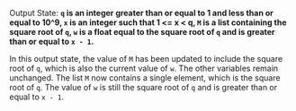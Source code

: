 Output State: **`q` is an integer greater than or equal to 1 and less than or equal to 10^9, `x` is an integer such that 1 <= x < q, `M` is a list containing the square root of `q`, `w` is a float equal to the square root of `q` and is greater than or equal to `x - 1`.**

In this output state, the value of `M` has been updated to include the square root of `q`, which is also the current value of `w`. The other variables remain unchanged. The list `M` now contains a single element, which is the square root of `q`. The value of `w` is still the square root of `q` and is greater than or equal to `x - 1`.